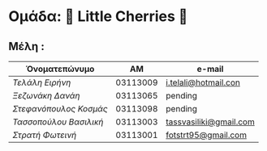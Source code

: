 # Ομάδα: :cherries: Little Cherries :cherries:

## **Μέλη** :

Όνοματεπώνυμο  | ΑΜ | e-mail 
-------------- | ---| ------
*Τελάλη* *Ειρήνη* | 03113009 | i.telali@hotmail.con
*Ξεζωνάκη* *Δανάη*|  03113065 |  pending
*Στεφανόπουλος Κοσμάς*|  03113098 | pending
*Τασσοπούλου* *Βασιλική*|  03113003  | tassvasiliki@gmail.com
*Στρατή* *Φωτεινή* |  03113001|  fotstrt95@gmail.com